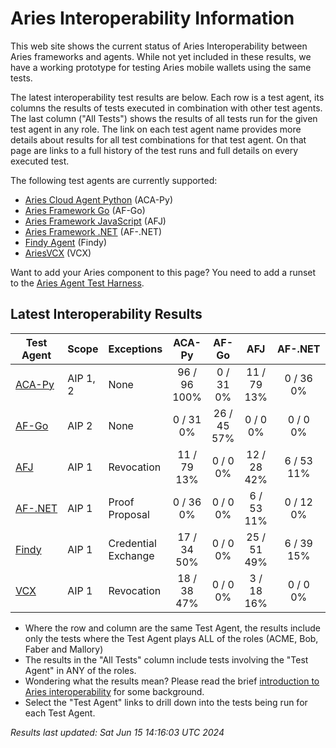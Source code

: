 # Aries Interoperability Information


This web site shows the current status of Aries Interoperability between Aries frameworks and agents. While
not yet included in these results, we have a working prototype for testing Aries mobile wallets using the
same tests.

The latest interoperability test results are below. Each row is a test agent, its columns
the results of tests executed in combination with other test agents.
The last column ("All Tests") shows the results of all tests run for the given test agent in any role. The link on each test
agent name provides more details about results for all test combinations for that test agent. On
that page are links to a full history of the test runs and full details on every executed test. 

The following test agents are currently supported:

- [Aries Cloud Agent Python](https://github.com/hyperledger/aries-cloudagent-python) (ACA-Py)
- [Aries Framework Go](https://github.com/hyperledger/aries-framework-go) (AF-Go)
- [Aries Framework JavaScript](https://github.com/hyperledger/aries-framework-javascript) (AFJ)
- [Aries Framework .NET](https://github.com/hyperledger/aries-framework-dotnet) (AF-.NET)
- [Findy Agent](https://github.com/findy-network/findy-agent) (Findy)
- [AriesVCX](https://github.com/hyperledger/aries-vcx) (VCX)

Want to add your Aries component to this page? You need to add a runset to the
[Aries Agent Test Harness](https://github.com/hyperledger/aries-agent-test-harness).

## Latest Interoperability Results

| Test Agent | Scope | Exceptions | ACA-Py | AF-Go | AFJ | AF-.NET | Findy | VCX | **All Tests** |
| ----- | ----- | ----- | :----: | :----: | :----: | :----: | :----: | :----: | :----: |
| [ACA-Py](acapy.md)| AIP 1, 2 | None | 96 / 96<br>100% | 0 / 31<br>0% | 11 / 79<br>13% | 0 / 36<br>0% | 17 / 34<br>50% | 18 / 38<br>47% | **142 / 302<br>47%** |
| [AF-Go](afgo.md)| AIP 2 | None | 0 / 31<br>0% | 26 / 45<br>57% | 0 / 0<br>0% | 0 / 0<br>0% | 0 / 0<br>0% | 0 / 0<br>0% | **26 / 76<br>34%** |
| [AFJ](javascript.md)| AIP 1 | Revocation | 11 / 79<br>13% | 0 / 0<br>0% | 12 / 28<br>42% | 6 / 53<br>11% | 25 / 51<br>49% | 3 / 18<br>16% | **51 / 200<br>25%** |
| [AF-.NET](dotnet.md)| AIP 1 | Proof Proposal | 0 / 36<br>0% | 0 / 0<br>0% | 6 / 53<br>11% | 0 / 12<br>0% | 6 / 39<br>15% | 0 / 0<br>0% | **6 / 111<br>5%** |
| [Findy](findy.md)| AIP 1 | Credential Exchange | 17 / 34<br>50% | 0 / 0<br>0% | 25 / 51<br>49% | 6 / 39<br>15% | 17 / 17<br>100% | 0 / 0<br>0% | **59 / 124<br>47%** |
| [VCX](aries-vcx.md)| AIP 1 | Revocation | 18 / 38<br>47% | 0 / 0<br>0% | 3 / 18<br>16% | 0 / 0<br>0% | 0 / 0<br>0% | 19 / 20<br>95% | **40 / 76<br>52%** |

- Where the row and column are the same Test Agent, the results include only the tests where the Test Agent plays ALL of the roles (ACME, Bob, Faber and Mallory)
- The results in the "All Tests" column include tests involving the "Test Agent" in ANY of the roles.
- Wondering what the results mean? Please read the brief [introduction to Aries interoperability](aries-interop-intro.md) for some background.
- Select the "Test Agent" links to drill down into the tests being run for each Test Agent.


*Results last updated: Sat Jun 15 14:16:03 UTC 2024*

